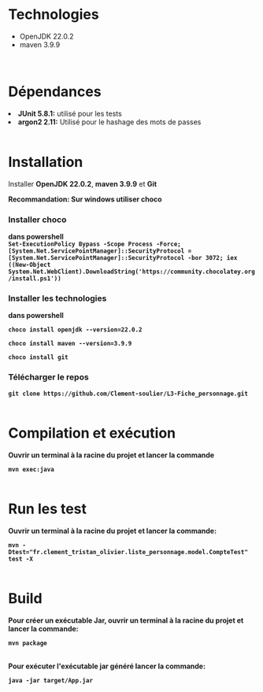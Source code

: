 <h1>Technologies</h1>
<ul>
    <li>OpenJDK 22.0.2</li>
    <li>maven 3.9.9</li>
</ul>
<br>
    <h1>Dépendances</h1>
    <li><b>JUnit 5.8.1:</b> utilisé pour les tests</li>
    <li><b>argon2 2.11:</b> Utilisé pour le hashage des mots de passes</li>
</ul>
<br>
<h1>Installation</h1>
<p>Installer <b>OpenJDK 22.0.2</b>, <b>maven 3.9.9</b> et <b>Git</b</p>
<p><b>Recommandation:</b> Sur windows utiliser choco</p>
<h3>Installer choco</h3>
dans powershell<br>
<code>Set-ExecutionPolicy Bypass -Scope Process -Force; [System.Net.ServicePointManager]::SecurityProtocol = [System.Net.ServicePointManager]::SecurityProtocol -bor 3072; iex ((New-Object System.Net.WebClient).DownloadString('https://community.chocolatey.org/install.ps1'))</code>

<h3>Installer les technologies</h3>
dans powershell<br>
<code>
choco install openjdk --version=22.0.2<br>
choco install maven --version=3.9.9<br>
choco install git
</code>

<h3>Télécharger le repos</h3>
<code>git clone https://github.com/Clement-soulier/L3-Fiche_personnage.git</code>
<br>
<br>
<h1>Compilation et exécution</h1>
<p>Ouvrir un terminal à la racine du projet et lancer la commande</p>
<code>mvn exec:java</code>
<br>
<br>
<h1>Run les test</h1>
<p>Ouvrir un terminal à la racine du projet et lancer la commande:</p>
<code>mvn -Dtest="fr.clement_tristan_olivier.liste_personnage.model.CompteTest" test -X</code>
<br>
<br>
<h1>Build</h1>
<p>Pour créer un exécutable Jar, ouvrir un terminal à la racine du projet et lancer la commande:</p>
<code>mvn package</code>
<br>
<br>
<p>Pour exécuter l'exécutable jar généré lancer la commande:</p>
<code>java -jar target/App.jar</code>